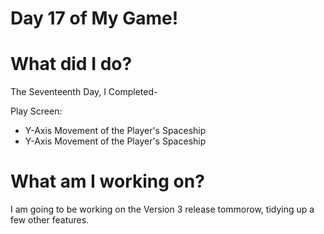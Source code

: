 # Day 17 of My Game!

# What did I do?

The Seventeenth Day, I Completed-

Play Screen:

* Y-Axis Movement of the Player's Spaceship
* Y-Axis Movement of the Player's Spaceship

# What am I working on? 

I am going to be working on the Version 3 release tommorow, tidying up a few other features.
